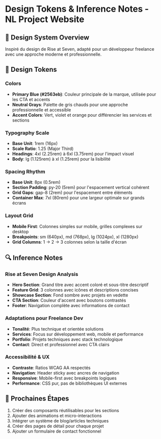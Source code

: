 # Design Tokens & Inference Notes - NL Project Website

## 🎨 Design System Overview
Inspiré du design de Rise at Seven, adapté pour un développeur freelance avec une approche moderne et professionnelle.

## 🎯 Design Tokens

### Colors
- **Primary Blue (#2563eb)**: Couleur principale de la marque, utilisée pour les CTA et accents
- **Neutral Grays**: Palette de gris chauds pour une approche professionnelle et accessible
- **Accent Colors**: Vert, violet et orange pour différencier les services et sections

### Typography Scale
- **Base Unit**: 1rem (16px)
- **Scale Ratio**: 1.25 (Major Third)
- **Headings**: 4xl (2.25rem) à 6xl (3.75rem) pour l'impact visuel
- **Body**: lg (1.125rem) à xl (1.25rem) pour la lisibilité

### Spacing Rhythm
- **Base Unit**: 8px (0.5rem)
- **Section Padding**: py-20 (5rem) pour l'espacement vertical cohérent
- **Grid Gaps**: gap-8 (2rem) pour l'espacement entre éléments
- **Container Max**: 7xl (80rem) pour une largeur optimale sur grands écrans

### Layout Grid
- **Mobile First**: Colonnes simples sur mobile, grilles complexes sur desktop
- **Breakpoints**: sm (640px), md (768px), lg (1024px), xl (1280px)
- **Grid Columns**: 1 → 2 → 3 colonnes selon la taille d'écran

## 🔍 Inference Notes

### Rise at Seven Design Analysis
- **Hero Section**: Grand titre avec accent coloré et sous-titre descriptif
- **Feature Grid**: 3 colonnes avec icônes et descriptions concises
- **Showcase Section**: Fond sombre avec projets en vedette
- **CTA Section**: Couleur d'accent avec boutons contrastés
- **Footer**: Navigation complète avec informations de contact

### Adaptations pour Freelance Dev
- **Tonalité**: Plus technique et orientée solutions
- **Services**: Focus sur développement web, mobile et performance
- **Portfolio**: Projets techniques avec stack technologique
- **Contact**: Direct et professionnel avec CTA clairs

### Accessibilité & UX
- **Contraste**: Ratios WCAG AA respectés
- **Navigation**: Header sticky avec ancres de navigation
- **Responsive**: Mobile-first avec breakpoints logiques
- **Performance**: CSS pur, pas de bibliothèques UI externes

## 🚀 Prochaines Étapes
1. Créer des composants réutilisables pour les sections
2. Ajouter des animations et micro-interactions
3. Intégrer un système de blog/articles techniques
4. Créer des pages de détail pour chaque projet
5. Ajouter un formulaire de contact fonctionnel

